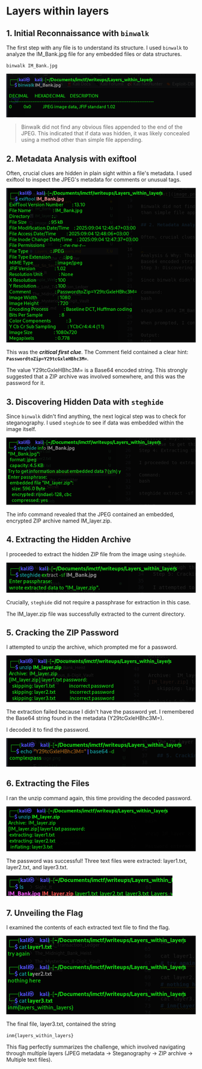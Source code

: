 # Layers within layers

## 1. Initial Reconnaissance with `binwalk` 

The first step with any file is to understand its structure. I used `binwalk` to analyze the IM_Bank.jpg file for any embedded files or data structures.

    binwalk IM_Bank.jpg

![alt text](image.png)

> Binwalk did not find any obvious files appended to the end of the JPEG. This indicated that if data was hidden, it was likely concealed using a method other than simple file appending.

## 2. Metadata Analysis with exiftool

Often, crucial clues are hidden in plain sight within a file's metadata. I used exiftool to inspect the JPEG's metadata for comments or unusual tags.

![alt text](image-1.png)

This was the _**critical first clue**_. The Comment field contained a clear hint: **`PasswordtoZip=Y29tcGxleHBhc3M=`**. 

The value Y29tcGxleHBhc3M= is a Base64 encoded string. This strongly suggested that a ZIP archive was involved somewhere, and this was the password for it.

## 3. Discovering Hidden Data with `steghide` 

Since `binwalk` didn't find anything, the next logical step was to check for steganography. I used `steghide` to see if data was embedded within the image itself.

![alt text](image-2.png)

The info command revealed that the JPEG contained an embedded, encrypted ZIP archive named IM_layer.zip.

## 4. Extracting the Hidden Archive

I proceeded to extract the hidden ZIP file from the image using `steghide`.

![alt text](image-3.png)

Crucially, `steghide`  did not require a passphrase for extraction in this case.

The IM_layer.zip file was successfully extracted to the current directory.

## 5. Cracking the ZIP Password

I attempted to unzip the archive, which prompted me for a password.

![alt text](image-4.png)

The extraction failed because I didn't have the password yet. I remembered the Base64 string found in the metadata (Y29tcGxleHBhc3M=). 

I decoded it to find the password.

![alt text](image-5.png)

## 6. Extracting the Files

I ran the unzip command again, this time providing the decoded password.

![alt text](image-6.png)

The password was successful! Three text files were extracted: layer1.txt, layer2.txt, and layer3.txt.

![alt text](image-7.png)

## 7. Unveiling the Flag

I examined the contents of each extracted text file to find the flag.

![alt text](image-8.png)

The final file, layer3.txt, contained the string

    inm{layers_within_layers}

This flag perfectly summarizes the challenge, which involved navigating through multiple layers (JPEG metadata -> Steganography -> ZIP archive -> Multiple text files).
